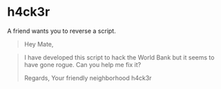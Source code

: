 # h4ck3r

A friend wants you to reverse a script.

> Hey Mate,

> I have developed this script to hack the World Bank but it seems to have gone rogue.
> Can you help me fix it?
>
> Regards,
> Your friendly neighborhood h4ck3r
